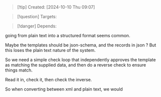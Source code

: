 
>[!tip] Created: [2024-10-10 Thu 09:07]

>[!question] Targets: 

>[!danger] Depends: 

going from plain text into a structured format seems common.

Maybe the templates should be json-schema, and the records in json ?  But this loses the plain text nature of the system.

So we need a simple check loop that independently approves the template as matching the supplied data, and then do a reverse check to ensure things match.

Read it in, check it, then check the inverse.

So when converting between xml and plain text, we would 